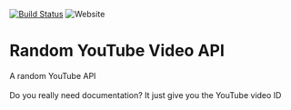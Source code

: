 [![Build Status](https://travis-ci.com/Funtext/random-youtube-video.svg?branch=master)](https://travis-ci.com/Funtext/random-youtube-video-generator) ![Website](https://img.shields.io/website?down_color=red&down_message=offline&label=api%20status&up_color=green&up_message=online&url=https%3A%2F%2Frndyoutubevid.herokuapp.com%2F)
# Random YouTube Video API
A random YouTube API<br><br>Do you really need documentation? It just give you the YouTube video ID
